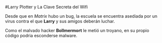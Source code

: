 #Larry Plotter y La Clave Secreta del Wifi

Desde que en *Matrix* hubo un bug, la escuela se encuentra asediada por un virus
contra el que **Larry** y sus amigos deberán luchar.

Como el malvado hacker **Bollmermort** le metió un troyano,
en su propio código podria esconderse malware.
